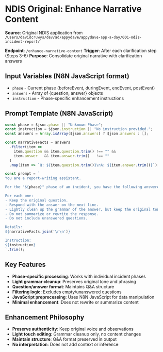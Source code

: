 # NDIS Original: Enhance Narrative Content

**Source**: Original NDIS application from `/Users/davidcruwys/dev/ad/appydave/appydave-app-a-day/001-ndis-incident-report/`

**Endpoint**: `/enhance-narrative-content`
**Trigger**: After each clarification step (Steps 3-6)
**Purpose**: Consolidate original narrative with clarification answers

## Input Variables (N8N JavaScript format)

- `phase` - Current phase (beforeEvent, duringEvent, endEvent, postEvent)
- `answers` - Array of {question, answer} objects
- `instruction` - Phase-specific enhancement instructions

## Prompt Template (N8N JavaScript)

```javascript
const phase = $json.phase || "Unknown Phase";
const instruction = $json.instruction || "No instruction provided.";
const answers = Array.isArray($json.answers) ? $json.answers : [];

const narrativeFacts = answers
  .filter(item =>
    item.question && item.question.trim() !== "" &&
    item.answer   && item.answer.trim()   !== ""
  )
  .map(item => `Q: ${item.question.trim()}\nA: ${item.answer.trim()}`);

const prompt = `
You are a report-writing assistant.

For the "${phase}" phase of an incident, you have the following answered clarification questions.

For each one:
- Keep the original question.
- Respond with the answer on the next line.
- Lightly clean up the grammar of the answer, but keep the original tone and phrasing.
- Do not summarize or rewrite the response.
- Do not include unanswered questions.

Details:
${narrativeFacts.join('\n\n')}

Instruction:
${instruction}
`.trim();
```

## Key Features

- **Phase-specific processing**: Works with individual incident phases
- **Light grammar cleanup**: Preserves original tone and phrasing
- **Question/answer format**: Maintains Q&A structure
- **Filtering logic**: Excludes empty/unanswered questions
- **JavaScript preprocessing**: Uses N8N JavaScript for data manipulation
- **Minimal enhancement**: Does not rewrite or summarize content

## Enhancement Philosophy

- **Preserve authenticity**: Keep original voice and observations
- **Light touch editing**: Grammar cleanup only, no content changes  
- **Maintain structure**: Q&A format preserved in output
- **No interpretation**: Does not add context or inference